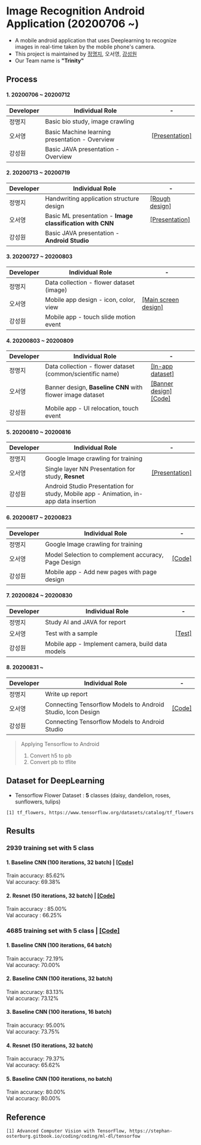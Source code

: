 # Image Recognition Android Application (20200706 ~)
- A mobile android application that uses Deeplearning to recognize images in real-time taken by the mobile phone's camera.
- This project is maintained by [정명지](https://github.com/mongdii), 오서영, [강성원](https://github.com/Soric-stu)
- Our Team name is **"Trinity"**  

## Process
#### 1. 20200706 ~ 20200712  

|Developer|Individual Role|-|
|---|------|------|
|정명지|Basic bio study, image crawling|
|오서영|Basic Machine learning presentation - Overview | [[Presentation]](https://github.com/OH-Seoyoung/Image_Recognition_Android_Application/blob/master/Presentation/20200710_basic_ML_1.pdf)|
|강성원|Basic JAVA presentation - Overview|  

#### 2. 20200713 ~ 20200719  

|Developer|Individual Role|-|
|---|------|------|
|정명지|Handwriting application structure design | [[Rough design]](https://github.com/OH-Seoyoung/Image_Recognition_Android_Application/tree/master/Rough_Design)|
|오서영|Basic ML presentation - **Image classification with CNN** | [[Presentation]](https://github.com/OH-Seoyoung/Image_Recognition_Android_Application/blob/master/Presentation/20200710_basic_ML_2.pdf)|
|강성원|Basic JAVA presentation - **Android Studio**|  

#### 3. 20200727 ~ 20200803  

|Developer|Individual Role|-|
|---|------|------|
|정명지|Data collection - flower dataset (image)|
|오서영|Mobile app design - icon, color, view | [[Main screen design]](https://github.com/OH-Seoyoung/Image_Recognition_Android_Application/tree/master/Main_Design/main_screen)|
|강성원|Mobile app - touch slide motion event|  

#### 4. 20200803 ~ 20200809  

|Developer|Individual Role|-|
|---|------|------|
|정명지|Data collection - flower dataset (common/scientific name) | [[In-app dataset]](https://github.com/OH-Seoyoung/Image_Recognition_Android_Application/tree/master/In-app_Data)|
|오서영|Banner design, **Baseline CNN** with flower image dataset | [[Banner design]](https://github.com/OH-Seoyoung/Image_Recognition_Android_Application/tree/master/Main_Design/launch_screen)  [[Code]](https://github.com/OH-Seoyoung/Image_Recognition_Android_Application/blob/master/Image_recognition_DeepLearning_Models/20200807_baseline_CNN/Baseline_CNN.ipynb)|
|강성원|Mobile app - UI relocation, touch event|  

#### 5. 20200810 ~ 20200816  

|Developer|Individual Role|-|
|---|------|------|
|정명지|Google Image crawling for training|
|오서영|Single layer NN Presentation for study, **Resnet** | [[Presentation]](https://github.com/OH-Seoyoung/Image_Recognition_Android_Application/blob/master/Presentation_for_study/20200816_basic_ML_3/20200816_Single_Layer_Neural_Network.ipynb) | [[Code]](https://github.com/OH-Seoyoung/Image_Recognition_Android_Application/blob/master/Image_recognition_DeepLearning_Models/20200816_Resnet_code/Resnet_with_flower_dataset.ipynb)|
|강성원|Android Studio Presentation for study, Mobile app - Animation, in-app data insertion|  

#### 6. 20200817 ~ 20200823  

|Developer|Individual Role|-|
|---|------|------|
|정명지|Google Image crawling for training|
|오서영|Model Selection to complement accuracy, Page Design | [[Code]](https://github.com/OH-Seoyoung/Image_Recognition_Android_Application/tree/master/Image_recognition_DeepLearning_Models/20200823_Model_Selection_with_more_data) | [[Design]](https://github.com/OH-Seoyoung/Image_Recognition_Android_Application/tree/master/Main_Design)|
|강성원|Mobile app - Add new pages with page design|  

#### 7. 20200824 ~ 20200830  

|Developer|Individual Role|-|
|---|------|------|
|정명지|Study AI and JAVA for report|
|오서영|Test with a sample | [[Test]](https://github.com/OH-Seoyoung/Image_Recognition_Android_Application/blob/master/Image_recognition_DeepLearning_Models/20200830_Model_Selection_Final/Test.ipynb)|
|강성원|Mobile app - Implement camera, build data models|  

#### 8. 20200831 ~  

|Developer|Individual Role|-|
|---|------|------|
|정명지|Write up report|
|오서영|Connecting Tensorflow Models to Android Studio, Icon Design | [[Code]](https://github.com/OH-Seoyoung/Image_Recognition_Android_Application/tree/master/Image_recognition_DeepLearning_Models/20200906_Connect_to_Android) | [[Icon]](https://github.com/OH-Seoyoung/Image_Recognition_Android_Application/tree/master/Main_Design/menu_icon)|
|강성원|Connecting Tensorflow Models to Android Studio|  

> Applying Tensorflow to Android
> 1. Convert h5 to pb
> 2. Convert pb to tflite  

## Dataset for DeepLearning
- Tensorflow Flower Dataset : **5** classes (daisy, dandelion, roses, sunflowers, tulips)
```
[1] tf_flowers, https://www.tensorflow.org/datasets/catalog/tf_flowers
```

## Results  
### 2939 training set with 5 class
#### 1. Baseline **CNN** (100 iterations, 32 batch) | [[Code]](https://github.com/OH-Seoyoung/Image_Recognition_Android_Application/tree/master/Image_recognition_DeepLearning_Models/20200807_baseline_CNN_code)  
Train accuracy: 85.62%  
Val accuracy: 69.38%

#### 2. **Resnet** (50 iterations, 32 batch) | [[Code]](https://github.com/OH-Seoyoung/Image_Recognition_Android_Application/tree/master/Image_recognition_DeepLearning_Models/20200816_Resnet_code)  
Train accuracy : 85.00%  
Val accuracy : 66.25%

### 4685 training set with 5 class | [[Code]](https://github.com/OH-Seoyoung/Image_Recognition_Android_Application/tree/master/Image_recognition_DeepLearning_Models/20200823_Model_Selection_with_more_data)  
#### 1. Baseline **CNN** (100 iterations, 64 batch)  
Train accuracy: 72.19%  
Val accuracy: 70.00%  

#### 2. Baseline **CNN** (100 iterations, 32 batch)  
Train accuracy: 83.13%  
Val accuracy: 73.12%  

#### 3. Baseline **CNN** (100 iterations, 16 batch)  
Train accuracy: 95.00%  
Val accuracy: 73.75%  

#### 4. **Resnet** (50 iterations, 32 batch)  
Train accuracy: 79.37%  
Val accuracy: 65.62%  

#### 5. Baseline **CNN** (100 iterations, no batch)  
Train accuracy: 80.00%  
Val accuracy: 80.00%

## Reference
```
[1] Advanced Computer Vision with TensorFlow, https://stephan-osterburg.gitbook.io/coding/coding/ml-dl/tensorfow    
```




